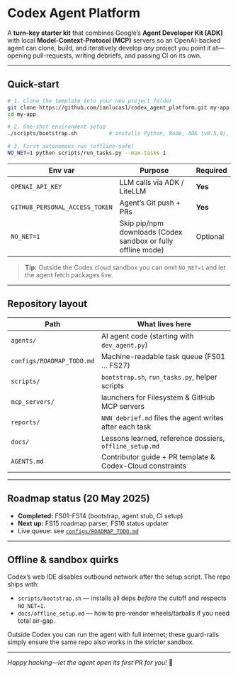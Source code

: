 # Codex Agent Platform

A **turn-key starter kit** that combines Google’s **Agent Developer Kit (ADK)** with local **Model-Context-Protocol (MCP)** servers so an OpenAI-backed agent can clone, build, and iteratively develop *any* project you point it at—opening pull-requests, writing debriefs, and passing CI on its own.

---

## Quick-start

```bash
# 1. Clone the template into your new project folder
git clone https://github.com/ianlucas1/codex_agent_platform.git my-app
cd my-app

# 2. One-shot environment setup
./scripts/bootstrap.sh          # installs Python, Node, ADK (v0.5.0), MCP servers

# 3. First autonomous run (offline-safe)
NO_NET=1 python scripts/run_tasks.py --max-tasks 1
````

| Env var                        | Purpose                                                      | Required |
| ------------------------------ | ------------------------------------------------------------ | -------- |
| `OPENAI_API_KEY`               | LLM calls via ADK / LiteLLM                                  | **Yes**  |
| `GITHUB_PERSONAL_ACCESS_TOKEN` | Agent’s Git push + PRs                                       | **Yes**  |
| `NO_NET=1`                     | Skip pip/npm downloads (Codex sandbox or fully offline mode) | Optional |

> **Tip:** Outside the Codex cloud sandbox you can omit `NO_NET=1` and let the agent fetch packages live.

---

## Repository layout

| Path                      | What lives here                                           |
| ------------------------- | --------------------------------------------------------- |
| `agents/`                 | AI agent code (starting with `dev_agent.py`)              |
| `configs/ROADMAP_TODO.md` | Machine-readable task queue (FS01 … FS27)                 |
| `scripts/`                | `bootstrap.sh`, `run_tasks.py`, helper scripts            |
| `mcp_servers/`            | launchers for Filesystem & GitHub MCP servers             |
| `reports/`                | `NNN_debrief.md` files the agent writes after each task   |
| `docs/`                   | Lessons learned, reference dossiers, `offline_setup.md`   |
| `AGENTS.md`               | Contributor guide + PR template & Codex-Cloud constraints |

---

## Roadmap status (20 May 2025)

* **Completed:** FS01–FS14 (bootstrap, agent stub, CI setup)
* **Next up:** FS15 roadmap parser, FS16 status updater
* Live queue: see [`configs/ROADMAP_TODO.md`](configs/ROADMAP_TODO.md)

---

## Offline & sandbox quirks

Codex’s web IDE disables outbound network after the setup script.
The repo ships with:

* `scripts/bootstrap.sh` — installs all deps *before* the cutoff and respects `NO_NET=1`.
* `docs/offline_setup.md` — how to pre-vendor wheels/tarballs if you need total air-gap.

Outside Codex you can run the agent with full internet; these guard-rails simply ensure the same repo also works in the stricter sandbox.

---

*Happy hacking—let the agent open its first PR for you!* 🚀
